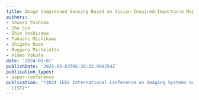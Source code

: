 ```yaml
---
title: Image Compressed Sensing Based on Vision-Inspired Importance Maps
authors:
- Shunra Yoshida
- Zhe Sun
- Shin Yoshizawa
- Takashi Michikawa
- Shigeho Noda
- Ruggero Micheletto
- Hideo Yokota
date: '2024-01-01'
publishDate: '2025-03-03T06:38:32.996254Z'
publication_types:
- paper-conference
publication: '*2024 IEEE International Conference on Imaging Systems and Techniques
  (IST)*'
---
```

